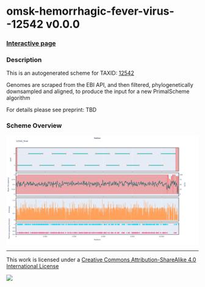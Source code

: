 # omsk-hemorrhagic-fever-virus--12542 v0.0.0

### [Interactive page](https://chrisgkent.github.io/schemes/omsk-hemorrhagic-fever-virus--12542-1000-v0.0.0)

### Description

This is an autogenerated scheme for TAXID: [12542](https://www.ncbi.nlm.nih.gov/Taxonomy/Browser/wwwtax.cgi?mode=Info&id=12542&lvl=3&lin=f&keep=1&srchmode=1&unlock)

Genomes are scraped from the EBI API, and then filtered, phylogenetically downsampled and aligned, to produce the input for a new PrimalScheme algorithm

For details please see preprint: TBD

### Scheme Overview

![Alt text](work/12542_final.png '12542_final.png')

------------------------------------------------------------------------

This work is licensed under a [Creative Commons Attribution-ShareAlike 4.0 International License](http://creativecommons.org/licenses/by-sa/4.0/) 

![](https://i.creativecommons.org/l/by-sa/4.0/88x31.png)